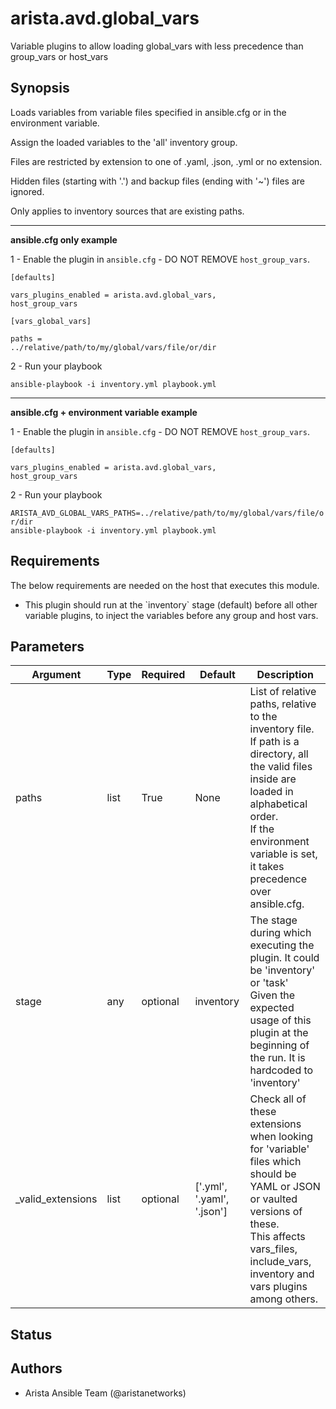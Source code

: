 # arista.avd.global_vars

Variable plugins to allow loading global\_vars with less precedence than group\_vars or host\_vars

## Synopsis

Loads variables from variable files specified in ansible\.cfg or in the environment variable\.

Assign the loaded variables to the \'all\' inventory group\.

Files are restricted by extension to one of \.yaml\, \.json\, \.yml or no extension\.

Hidden files \(starting with \'\.\'\) and backup files \(ending with \'\~\'\) files are ignored\.

Only applies to inventory sources that are existing paths\.

<hr>

<b>ansible\.cfg only example</b>

1 \- Enable the plugin in <code>ansible\.cfg</code> \- DO NOT REMOVE <code>host\_group\_vars</code>\.

<code>\[defaults\]</code>

<code>vars\_plugins\_enabled \= arista\.avd\.global\_vars\, host\_group\_vars</code>

<code>\[vars\_global\_vars\]</code>

<code>paths \= \.\./relative/path/to/my/global/vars/file/or/dir</code>

2 \- Run your playbook

<code>ansible\-playbook \-i inventory\.yml playbook\.yml</code>

<hr>

<b>ansible\.cfg \+ environment variable example</b>

1 \- Enable the plugin in <code>ansible\.cfg</code> \- DO NOT REMOVE <code>host\_group\_vars</code>\.

<code>\[defaults\]</code>

<code>vars\_plugins\_enabled \= arista\.avd\.global\_vars\, host\_group\_vars</code>

2 \- Run your playbook

<code>ARISTA\_AVD\_GLOBAL\_VARS\_PATHS\=\.\./relative/path/to/my/global/vars/file/or/dir ansible\-playbook \-i inventory\.yml playbook\.yml</code>

## Requirements

The below requirements are needed on the host that executes this module.

- This plugin should run at the \`inventory\` stage \(default\) before all other variable plugins\, to inject the variables before any group and host vars\.

## Parameters

| Argument | Type | Required | Default | Description |
| -------- | ---- | -------- | ------- | ----------- |
| paths | list | True | None | List of relative paths\, relative to the inventory file\.<br>If path is a directory\, all the valid files inside are loaded in alphabetical order\.<br>If the environment variable is set\, it takes precedence over ansible\.cfg\. |
| stage | any | optional | inventory | The stage during which executing the plugin\. It could be \'inventory\' or \'task\'<br>Given the expected usage of this plugin at the beginning of the run\. It is hardcoded to \'inventory\' |
| _valid_extensions | list | optional | ['.yml', '.yaml', '.json'] | Check all of these extensions when looking for \'variable\' files which should be YAML or JSON or vaulted versions of these\.<br>This affects vars\_files\, include\_vars\, inventory and vars plugins among others\. |

## Status

## Authors

- Arista Ansible Team (@aristanetworks)
